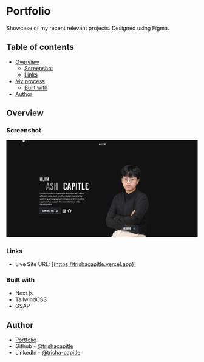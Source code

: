 # Portfolio

Showcase of my recent relevant projects. Designed using Figma.

## Table of contents

- [Overview](#overview)
  - [Screenshot](#screenshot)
  - [Links](#links)
- [My process](#my-process)
  - [Built with](#built-with)
- [Author](#author)

## Overview


### Screenshot

![](./screenshot-1.png)

### Links
- Live Site URL: [(https://trishacapitle.vercel.app)]


### Built with

- Next.js
- TailwindCSS
- GSAP

## Author

- [Portfolio](https://trishacapitle.vercel.app)
- Github - [@trishacapitle](https://github.com/trishacapitle)
- LinkedIn - [@trisha-capitle](https://linkedin.com/in/trisha-capitle)

